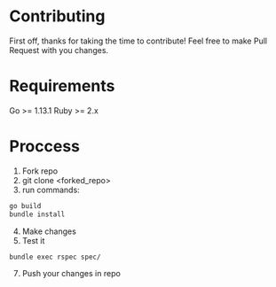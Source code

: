 # Contributing
First off, thanks for taking the time to contribute! Feel free to make Pull Request with you changes.


# Requirements

Go >= 1.13.1
Ruby >= 2.x

# Proccess

1. Fork repo
2. git clone <forked_repo>
3. run commands:
```bash
go build
bundle install
```
4. Make changes
6. Test it
```bash
bundle exec rspec spec/
```
7. Push your changes in repo

